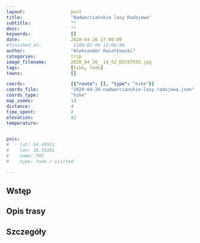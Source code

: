 ```yaml
---
layout:                 post
title:                  "Nadwarciańskie lasy Radojewa"
subtitle:               ""
desc:                   ""
keywords:               []
date:                   2020-04-26 17:00:00
#finished_at:            2100-02-09 12:00:00
author:                 "Aleksander Kwiatkowski"
categories:             trip
image_filename:         2020_04_26__14_52_DSC07655.jpg
tags:                   [hike, todo]
towns:                  []

coords:                 [{"route": [], "type": "hike"}]
coords_file:            "2020-04-26-nadwarcianskie-lasy-radojewa.json"
coords_type:            "hike"
map_zooms:              14
distance:               4
time_spent:             2
elevation:              42
temperature:            


pois:
#  - lat: 54.45911
#    lon: 18.56281
#    name: POI
#    type: todo / visited

---
```



## Wstęp

## Opis trasy

## Szczegóły
